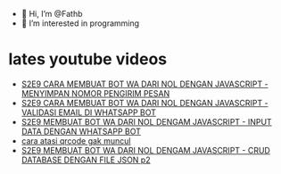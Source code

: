- 👋 Hi, I’m @Fathb
- 👀 I’m interested in programming

# lates youtube videos
<!-- YOUTUBE:START -->
- [S2E9 CARA MEMBUAT BOT WA DARI NOL DENGAN JAVASCRIPT - MENYIMPAN NOMOR PENGIRIM PESAN](https://www.youtube.com/watch?v=JWq8xXxaUVs)
- [S2E9 CARA MEMBUAT BOT WA DARI NOL DENGAN JAVASCRIPT - VALIDASI EMAIL DI WHATSAPP BOT](https://www.youtube.com/watch?v=3wugO9QBL3Q)
- [S2E9 MEMBUAT BOT WA DARI NOL DENGAM JAVASCRIPT - INPUT DATA DENGAN WHATSAPP BOT](https://www.youtube.com/watch?v=yJAqGDprw20)
- [cara atasi qrcode gak muncul](https://www.youtube.com/watch?v=y1XALYrS9Zc)
- [S2E9 MEMBUAT BOT WA DARI NOL DENGAM JAVASCRIPT - CRUD DATABASE DENGAN FILE JSON p2](https://www.youtube.com/watch?v=ptfUcrW6j0M)
<!-- YOUTUBE:END -->

<!---
Fathb/Fathb is a ✨ special ✨ repository because its `README.md` (this file) appears on your GitHub profile.
You can click the Preview link to take a look at your changes.
--->

